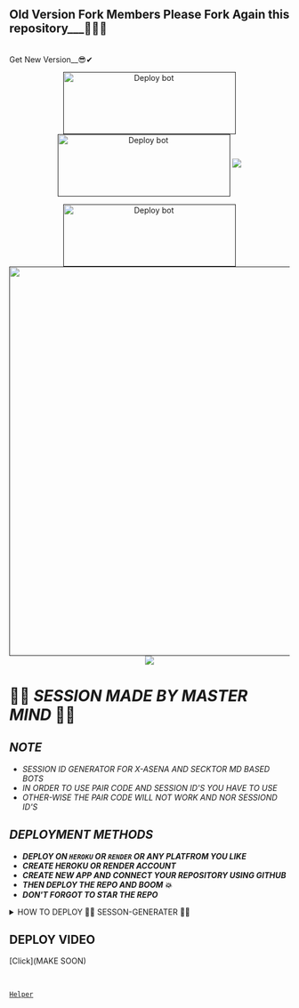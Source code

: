 ## Old Version Fork Members Please Fork Again this repository___👨‍💻📃
<br>
Get New Version__😎✔
  
  <p align="center">
<a href="" target="blank"><img align="center" src="https://i.imgur.com/cxaSEWe.png" alt="Deploy bot" height="112" width="310" /></a>
<a href="" target="blank"><img align="center" src="https://i.imgur.com/cxaSEWe.png" alt="Deploy bot" height="112" width="310" /></a>
     
<img src="https://user-images.githubusercontent.com/73097560/115834477-dbab4500-a447-11eb-908a-139a6edaec5c.gif">
   <p align="center">
<a href="" target="blank"><img align="center" src="https://i.imgur.com/cxaSEWe.png" alt="Deploy bot" height="112" width="310" /></a>
<a href="">
    <img src="https://telegra.ph/file/c227d87605ffa07c7871c.png" width="700px">
  </a>
<img src="https://user-images.githubusercontent.com/73097560/115834477-dbab4500-a447-11eb-908a-139a6edaec5c.gif">



# 👨‍💻 *SESSION MADE BY MASTER MIND* 👨‍💻


## *NOTE*
- *SESSION ID GENERATOR FOR X-ASENA AND SECKTOR MD BASED BOTS*
- *IN ORDER TO USE PAIR CODE AND SESSION ID'S YOU HAVE TO USE*
- *OTHER-WISE THE PAIR CODE WILL NOT WORK AND NOR SESSIOND ID'S*


## *DEPLOYMENT METHODS*
- ***DEPLOY ON `HEROKU` OR `RENDER` OR ANY PLATFROM YOU LIKE***
- ***CREATE HEROKU OR RENDER ACCOUNT***
- ***CREATE NEW APP AND CONNECT YOUR REPOSITORY USING GITHUB***
- ***THEN DEPLOY THE REPO AND BOOM 💥***
- ***DON'T FORGOT TO STAR THE REPO***

 <details close>
<summary>HOW TO DEPLOY 👨‍💻 SESSON-GENERATER 👨‍💻</summary>
   
    1: First Fork the Repo.
    2: Then Go to Heroku Web Page
    3: Create Heroku App
    4: Add Heroku Postgres package
    5: Click Deploy Tab And Add Github Your fork Repostory
    6: Click Deploy Branch
    7: Click view
    8: Enjoy
   </details>


## DEPLOY VIDEO
[Click](MAKE SOON)

<br>


[`Helper`](https://wa.me/+94760224138?text=Session_Problem😢)
